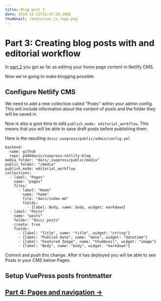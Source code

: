 ```yaml
---
title: Blog post 3
date: 2019-12-13T15:47:39.399Z
thumbnail: /media/vue.js_logo.png
---
```

# Part 3: Creating blog posts with and editorial workflow

In [part 2](./blogging-with-vuepress-part-2.md) you got as far as editing your home page content in Netlify CMS. 

Now we're going to make blogging possible.

## Configure Netlify CMS
We need to add a new collection called "Posts" within your admin config. This will include information about the content of posts and the folder they will be saved in.

Now is also a goot time to add `publish_mode: editorial_workflow`. This means that you will be able to save draft posts before publishing them.

Here is the resulting `docs/.vuepress/public/admin/config.yml`
```
backend:
  name: github
  repo: p440davis/vuepress-netlify-blog
media_folder: "docs/.vuepress/public/media"
public_folder: "/media"
publish_mode: editorial_workflow
collections:
  - label: "Pages"
    name: "pages"
    files:
      - label: "Home"
        name: "home"
        file: "docs/index.md"
        fields:
          - {label: Body, name: body, widget: markdown}
  - label: "Posts"
    name: "posts"
    folder: "docs/_posts"
    create: true
    fields:
      - {label: "Title", name: "title", widget: "string"}
      - {label: "Publish Date", name: "date", widget: "datetime"}
      - {label: "Featured Image", name: "thumbnail", widget: "image"}
      - {label: "Body", name: "body", widget: "markdown"}
```
Commit and push this change. After it has deployed you will be able to see Posts in your CMS below Pages.

## Setup VuePress posts frontmatter

## [Part 4: Pages and navigation &rarr;](./blogging-with-vuepress-part-4.md)

